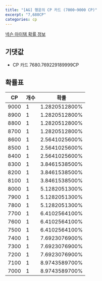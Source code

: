 ```yaml
---
title: "[AG] 행운의 CP 카드 (7000~9000 CP)"
excerpt: "7,680CP"
categories: cp
---
```

[넥슨 아이템 확률 정보](http://iteminfo.nexon.com/probability/fco?sn=5281)

## 기댓값
  - CP 카드 7680.769229189999CP

## 확률표

|CP|개수|확률|
|---|---|---|
|9000|1|1.2820512800%|
|8900|1|1.2820512800%|
|8800|1|1.2820512800%|
|8700|1|1.2820512800%|
|8600|1|2.5641025600%|
|8500|1|2.5641025600%|
|8400|1|2.5641025600%|
|8300|1|3.8461538500%|
|8200|1|3.8461538500%|
|8100|1|3.8461538500%|
|8000|1|5.1282051300%|
|7900|1|5.1282051300%|
|7800|1|5.1282051300%|
|7700|1|6.4102564100%|
|7600|1|6.4102564100%|
|7500|1|6.4102564100%|
|7400|1|7.6923076900%|
|7300|1|7.6923076900%|
|7200|1|7.6923076900%|
|7100|1|8.9743589700%|
|7000|1|8.9743589700%|
